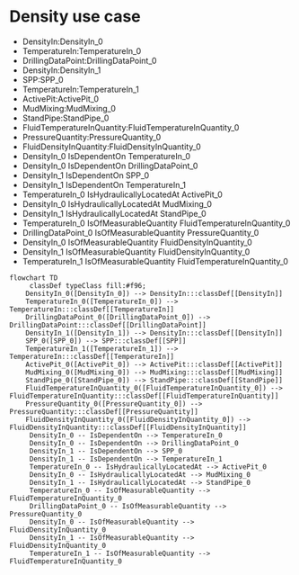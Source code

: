 # Density use case
- DensityIn:DensityIn_0
- TemperatureIn:TemperatureIn_0
- DrillingDataPoint:DrillingDataPoint_0
- DensityIn:DensityIn_1
- SPP:SPP_0
- TemperatureIn:TemperatureIn_1
- ActivePit:ActivePit_0
- MudMixing:MudMixing_0
- StandPipe:StandPipe_0
- FluidTemperatureInQuantity:FluidTemperatureInQuantity_0
- PressureQuantity:PressureQuantity_0
- FluidDensityInQuantity:FluidDensityInQuantity_0
- DensityIn_0 IsDependentOn TemperatureIn_0
- DensityIn_0 IsDependentOn DrillingDataPoint_0
- DensityIn_1 IsDependentOn SPP_0
- DensityIn_1 IsDependentOn TemperatureIn_1
- TemperatureIn_0 IsHydraulicallyLocatedAt ActivePit_0
- DensityIn_0 IsHydraulicallyLocatedAt MudMixing_0
- DensityIn_1 IsHydraulicallyLocatedAt StandPipe_0
- TemperatureIn_0 IsOfMeasurableQuantity FluidTemperatureInQuantity_0
- DrillingDataPoint_0 IsOfMeasurableQuantity PressureQuantity_0
- DensityIn_0 IsOfMeasurableQuantity FluidDensityInQuantity_0
- DensityIn_1 IsOfMeasurableQuantity FluidDensityInQuantity_0
- TemperatureIn_1 IsOfMeasurableQuantity FluidTemperatureInQuantity_0
```mermaid
flowchart TD
	 classDef typeClass fill:#f96;
	DensityIn_0([DensityIn_0]) --> DensityIn:::classDef[[DensityIn]]
	TemperatureIn_0([TemperatureIn_0]) --> TemperatureIn:::classDef[[TemperatureIn]]
	DrillingDataPoint_0([DrillingDataPoint_0]) --> DrillingDataPoint:::classDef[[DrillingDataPoint]]
	DensityIn_1([DensityIn_1]) --> DensityIn:::classDef[[DensityIn]]
	SPP_0([SPP_0]) --> SPP:::classDef[[SPP]]
	TemperatureIn_1([TemperatureIn_1]) --> TemperatureIn:::classDef[[TemperatureIn]]
	ActivePit_0([ActivePit_0]) --> ActivePit:::classDef[[ActivePit]]
	MudMixing_0([MudMixing_0]) --> MudMixing:::classDef[[MudMixing]]
	StandPipe_0([StandPipe_0]) --> StandPipe:::classDef[[StandPipe]]
	FluidTemperatureInQuantity_0([FluidTemperatureInQuantity_0]) --> FluidTemperatureInQuantity:::classDef[[FluidTemperatureInQuantity]]
	PressureQuantity_0([PressureQuantity_0]) --> PressureQuantity:::classDef[[PressureQuantity]]
	FluidDensityInQuantity_0([FluidDensityInQuantity_0]) --> FluidDensityInQuantity:::classDef[[FluidDensityInQuantity]]
	 DensityIn_0 -- IsDependentOn --> TemperatureIn_0 
	 DensityIn_0 -- IsDependentOn --> DrillingDataPoint_0 
	 DensityIn_1 -- IsDependentOn --> SPP_0 
	 DensityIn_1 -- IsDependentOn --> TemperatureIn_1 
	 TemperatureIn_0 -- IsHydraulicallyLocatedAt --> ActivePit_0 
	 DensityIn_0 -- IsHydraulicallyLocatedAt --> MudMixing_0 
	 DensityIn_1 -- IsHydraulicallyLocatedAt --> StandPipe_0 
	 TemperatureIn_0 -- IsOfMeasurableQuantity --> FluidTemperatureInQuantity_0 
	 DrillingDataPoint_0 -- IsOfMeasurableQuantity --> PressureQuantity_0 
	 DensityIn_0 -- IsOfMeasurableQuantity --> FluidDensityInQuantity_0 
	 DensityIn_1 -- IsOfMeasurableQuantity --> FluidDensityInQuantity_0 
	 TemperatureIn_1 -- IsOfMeasurableQuantity --> FluidTemperatureInQuantity_0 
```
